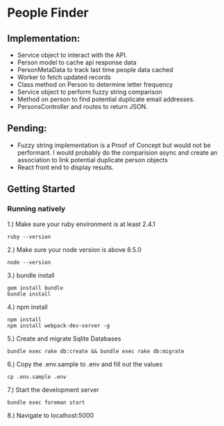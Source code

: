 # People Finder

## Implementation:
- Service object to interact with the API.
- Person model to cache api response data
- PersonMetaData to track last time people data cached
- Worker to fetch updated records
- Class method on Person to determine letter frequency
- Service object to perform fuzzy string comparison
- Method on person to find potential duplicate email addresses.
- PersonsController and routes to return JSON.


## Pending:
- Fuzzy string implementation is a Proof of Concept but would not be performant. I would probably do the comparision async and create an association to link potential duplicate person objects
- React front end to display results.


## Getting Started

### Running natively

1.) Make sure your ruby environment is at least 2.4.1
```
ruby --version
```
2.) Make sure your node version is above 8.5.0
```
node --version
```
3.) bundle install
```
gem install bundle
bundle install
```
4.) npm install
```
npm install
npm install webpack-dev-server -g
```
5.) Create and migrate Sqlite Databases
```
bundle exec rake db:create && bundle exec rake db:migrate
```
6.) Copy the .env.sample to .env and fill out the values
```
cp .env.sample .env
```
7.) Start the development server
```
bundle exec foreman start
```
8.) Navigate to localhost:5000

